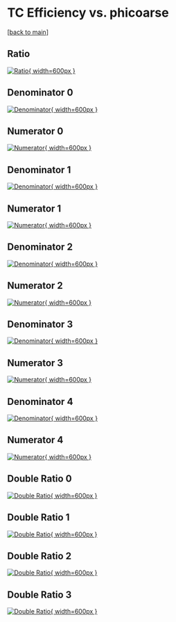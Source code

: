 # TC Efficiency vs. phicoarse

[[back to main](./)]



## Ratio

[![Ratio](../mtv/var/TC_loweta_11_0_eff_phicoarse.png){ width=600px }](../mtv/var/TC_loweta_11_0_eff_phicoarse.pdf)

## Denominator 0

[![Denominator](../mtv/den/TC_loweta_11_0_eff_phicoarse_den0.png){ width=600px }](../mtv/den/TC_loweta_11_0_eff_phicoarse_den0.pdf)

## Numerator 0

[![Numerator](../mtv/num/TC_loweta_11_0_eff_phicoarse_num0.png){ width=600px }](../mtv/num/TC_loweta_11_0_eff_phicoarse_num0.pdf)

## Denominator 1

[![Denominator](../mtv/den/TC_loweta_11_0_eff_phicoarse_den1.png){ width=600px }](../mtv/den/TC_loweta_11_0_eff_phicoarse_den1.pdf)

## Numerator 1

[![Numerator](../mtv/num/TC_loweta_11_0_eff_phicoarse_num1.png){ width=600px }](../mtv/num/TC_loweta_11_0_eff_phicoarse_num1.pdf)

## Denominator 2

[![Denominator](../mtv/den/TC_loweta_11_0_eff_phicoarse_den2.png){ width=600px }](../mtv/den/TC_loweta_11_0_eff_phicoarse_den2.pdf)

## Numerator 2

[![Numerator](../mtv/num/TC_loweta_11_0_eff_phicoarse_num2.png){ width=600px }](../mtv/num/TC_loweta_11_0_eff_phicoarse_num2.pdf)

## Denominator 3

[![Denominator](../mtv/den/TC_loweta_11_0_eff_phicoarse_den3.png){ width=600px }](../mtv/den/TC_loweta_11_0_eff_phicoarse_den3.pdf)

## Numerator 3

[![Numerator](../mtv/num/TC_loweta_11_0_eff_phicoarse_num3.png){ width=600px }](../mtv/num/TC_loweta_11_0_eff_phicoarse_num3.pdf)

## Denominator 4

[![Denominator](../mtv/den/TC_loweta_11_0_eff_phicoarse_den4.png){ width=600px }](../mtv/den/TC_loweta_11_0_eff_phicoarse_den4.pdf)

## Numerator 4

[![Numerator](../mtv/num/TC_loweta_11_0_eff_phicoarse_num4.png){ width=600px }](../mtv/num/TC_loweta_11_0_eff_phicoarse_num4.pdf)

## Double Ratio 0

[![Double Ratio](../mtv/ratio/TC_loweta_11_0_eff_phicoarse_ratio0.png){ width=600px }](../mtv/ratio/TC_loweta_11_0_eff_phicoarse_ratio0.pdf)

## Double Ratio 1

[![Double Ratio](../mtv/ratio/TC_loweta_11_0_eff_phicoarse_ratio1.png){ width=600px }](../mtv/ratio/TC_loweta_11_0_eff_phicoarse_ratio1.pdf)

## Double Ratio 2

[![Double Ratio](../mtv/ratio/TC_loweta_11_0_eff_phicoarse_ratio2.png){ width=600px }](../mtv/ratio/TC_loweta_11_0_eff_phicoarse_ratio2.pdf)

## Double Ratio 3

[![Double Ratio](../mtv/ratio/TC_loweta_11_0_eff_phicoarse_ratio3.png){ width=600px }](../mtv/ratio/TC_loweta_11_0_eff_phicoarse_ratio3.pdf)


